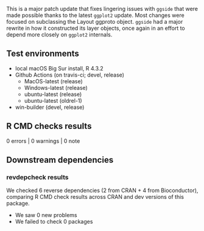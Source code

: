 This is a major patch update that fixes lingering issues with `ggside` that were made possible thanks to the latest `ggplot2` update. Most changes were focused on subclassing the Layout ggproto object. `ggside` had a major rewrite in how it constructed its layer objects, once again in an effort to depend more closely on `ggplot2` internals.

## Test environments

-   local macOS Big Sur install, R 4.3.2
-   Github Actions (on travis-ci; devel, release)
    -   MacOS-latest (release)
    -   Windows-latest (release)
    -   ubuntu-latest (release)
    -   ubuntu-latest (oldrel-1)
-   win-builder (devel, release)

## R CMD checks results

0 errors | 0 warnings | 0 note

## Downstream dependencies
### revdepcheck results

We checked 6 reverse dependencies (2 from CRAN + 4 from Bioconductor), comparing R CMD check results across CRAN and dev versions of this package.

 * We saw 0 new problems
 * We failed to check 0 packages
